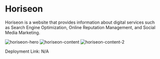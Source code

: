 # Horiseon

Horiseon is a website that provides information about digital services such as Search Engine Optimization, Online Reputation Management, and Social Media Marketing.

![horiseon-hero](https://github.com/maverickwolfe21/horiseon-site/assets/32653569/62c46f09-ad5b-4f7a-833b-a41fccdea7ab)
![horiseon-content](https://github.com/maverickwolfe21/horiseon-site/assets/32653569/01b1fa4e-2e0c-46fe-a871-8c6135e795a5)
![horiseon-content-2](https://github.com/maverickwolfe21/horiseon-site/assets/32653569/fb2979f3-2eaf-4036-926f-e086416abc4c)

Deployment Link: N/A

